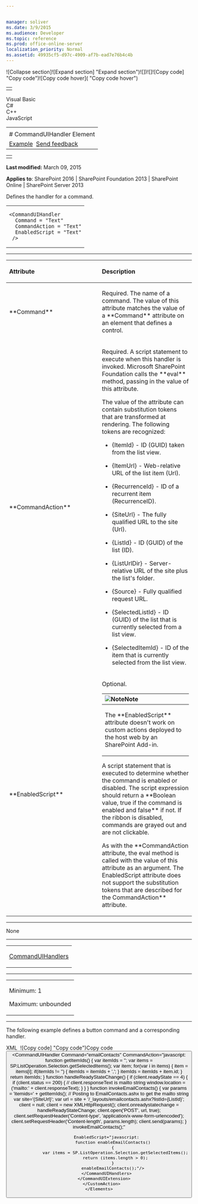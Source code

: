 ```yaml
---


manager: soliver
ms.date: 3/9/2015
ms.audience: Developer
ms.topic: reference
ms.prod: office-online-server
localization_priority: Normal
ms.assetid: 49935cf5-d97c-4909-af7b-ead7e76b4c4b
---
```


![Collapse
section]![Expand
section] "Expand section")![]()![])![]![]()![Copy
code] "Copy code")![Copy code
hover]( "Copy code hover")
<table>
<tbody>
<tr class="odd">
<td align="left"></td>
</tr>
</tbody>
</table>

Visual Basic  
C\#  
C++  
JavaScript  

<table>
<tbody>
<tr class="odd">
<td align="left"><span id="runningHeaderText"></span></td>
</tr>
<tr class="even">
<td align="left"># CommandUIHandler Element</td>
</tr>
<tr class="odd">
<td align="left"><a href="#exampleToggle">Example</a>  <span id="headfeedbackarea" class="feedbackhead"><a href="javascript:SubmitFeedback(&#39;docthis@Microsoft.com&#39;,&#39;&#39;,&#39;&#39;,&#39;&#39;,&#39;1.0.18082.1225&#39;,&#39;%0\dThank%20you%20for%20your%20feedback.%20The%20developer%20writing%20teams%20use%20your%20feedback%20to%20improve%20documentation.%20While%20we%20are%20reviewing%20your%20feedback,%20we%20may%20send%20you%20e-mail%20to%20ask%20for%20clarification%20or%20feedback%20on%20a%20solution.%20We%20do%20not%20use%20your%20e-mail%20address%20for%20any%20other%20purpose%20and%20we%20delete%20it%20after%20we%20finish%20our%20review.%0\AFor%20further%20information%20about%20the%20privacy%20policies%20of%20Microsoft,%20please%20see%20http://privacy.microsoft.com/en-us/default.aspx.%0\A%0\d&#39;,&#39;Customer%20feedback&#39;);">Send feedback</a></span></td>
</tr>
</tbody>
</table>

<table>
<colgroup>
<col width="100%" />
</colgroup>
<tbody>
<tr class="odd">
<td align="left"></td>
</tr>
</tbody>
</table>

**Last modified:** March 09, 2015

**Applies to**: SharePoint 2016 | SharePoint Foundation 2013 |
SharePoint Online | SharePoint Server 2013

Defines the handler for a command.

<span codelanguage="other"></span>
<table>
<colgroup>
<col width="100%" />
</colgroup>
<tbody>
<tr class="odd">
<td align="left"><pre><code>&lt;CommandUIHandler
  Command = &quot;Text&quot;
  CommandAction = &quot;Text&quot;
  EnabledScript = &quot;Text&quot;
 /&gt;</code></pre></td>
</tr>
</tbody>
</table>


-----------------------------------------------------------------------------------------------------------------------------------------------------------------------------------------------

<table>
<colgroup>
<col width="50%" />
<col width="50%" />
</colgroup>
<thead>
<tr class="header">
<th align="left"><p>Attribute</p></th>
<th align="left"><p>Description</p></th>
</tr>
</thead>
<tbody>
<tr class="odd">
<td align="left"><p>**Command**</p></td>
<td align="left"><p>Required. The name of a command. The value of this attribute matches the value of a **Command** attribute on an element that defines a control.</p></td>
</tr>
<tr class="even">
<td align="left"><p>**CommandAction**</p></td>
<td align="left"><p>Required. A script statement to execute when this handler is invoked. Microsoft SharePoint Foundation calls the **eval** method, passing in the value of this attribute.</p>
<p>The value of the attribute can contain substitution tokens that are transformed at rendering. The following tokens are recognized:</p>
<ul>
<li><p><span class="code">{ItemId}</span> - ID (GUID) taken from the list view.</p></li>
<li><p><span class="code">{ItemUrl}</span> - Web-relative URL of the list item (<span sdata="cer" target="P:Microsoft.SharePoint.SPListItem.Url"><span class="nolink">Url</span></span>).</p></li>
<li><p><span class="code">{RecurrenceId}</span> - ID of a recurrent item (<span sdata="cer" target="P:Microsoft.SharePoint.SPListItem.RecurrenceID"><span class="nolink">RecurrenceID</span></span>).</p></li>
<li><p><span class="code">{SiteUrl}</span> - The fully qualified URL to the site (<span sdata="cer" target="P:Microsoft.SharePoint.SPWeb.Url"><span class="nolink">Url</span></span>).</p></li>
<li><p><span class="code">{ListId}</span> - ID (GUID) of the list (<span sdata="cer" target="P:Microsoft.SharePoint.SPList.ID"><span class="nolink">ID</span></span>).</p></li>
<li><p><span class="code">{ListUrlDir}</span> - Server-relative URL of the site plus the list's folder.</p></li>
<li><p><span class="code">{Source}</span> - Fully qualified request URL.</p></li>
<li><p><span class="code">{SelectedListId}</span> - ID (GUID) of the list that is currently selected from a list view.</p></li>
<li><p><span class="code">{SelectedItemId}</span> - ID of the item that is currently selected from the list view.</p></li>
</ul></td>
</tr>
<tr class="odd">
<td align="left"><p>**EnabledScript**</p></td>
<td align="left"><p>Optional.</p>
<div class="alert">
<table>
<colgroup>
<col width="100%" />
</colgroup>
<thead>
<tr class="header">
<th align="left"><img src="" title="Note" alt="Note" /><strong>Note</strong></th>
</tr>
</thead>
<tbody>
<tr class="odd">
<td align="left"><p>The **EnabledScript** attribute doesn't work on custom actions deployed to the host web by an SharePoint Add-in.</p></td>
</tr>
</tbody>
</table>
</div>
<p>A script statement that is executed to determine whether the command is enabled or disabled. The script expression should return a **Boolean</span> value, <span class="keyword">true</span> if the command is enabled and <span class="keyword">false** if not. If the ribbon is disabled, commands are grayed out and are not clickable.</p>
<p>As with the **CommandAction</span> attribute, the <span class="keyword">eval</span> method is called with the value of this attribute as an argument. The <span class="keyword">EnabledScript</span> attribute does not support the substitution tokens that are described for the <span class="keyword">CommandAction** attribute.</p></td>
</tr>
</tbody>
</table>


---------------------------------------------------------------------------------------------------------------------------------------------------------------------------------------------------

None


----------------------------------------------------------------------------------------------------------------------------------------------------------------------------------------------------

<table>
<colgroup>
<col width="100%" />
</colgroup>
<tbody>
<tr class="odd">
<td align="left"><p><a href="commanduihandlers-element.md">CommandUIHandlers</a></p></td>
</tr>
</tbody>
</table>


------------------------------------------------------------------------------------------------------------------------------------------------------------------------------------------------

<table>
<colgroup>
<col width="100%" />
</colgroup>
<tbody>
<tr class="odd">
<td align="left"><p>Minimum: 1</p>
<p>Maximum: unbounded</p></td>
</tr>
</tbody>
</table>


------------------------------------------------------------------------------------------------------------------------------------------------------------------------------------------

The following example defines a button command and a corresponding
handler.

<span codelanguage="xmlLang"></span>
XML 
<span class="copyCode" onclick="CopyCode(this)"
onkeypress="CopyCode_CheckKey(this, event)"
onmouseover="ChangeCopyCodeIcon(this)"
onmouseout="ChangeCopyCodeIcon(this)" tabindex="0">![Copy
code] "Copy code")Copy code</span>
    <Elements xmlns="http://schemas.microsoft.com/sharepoint/">
      <CustomAction
       Id="EmailContacts"
       RegistrationType="List"
       RegistrationId="105"
       Location="CommandUI.Ribbon">
        <CommandUIExtension>
          <CommandUIDefinitions>
            <CommandUIDefinition
             Location="Ribbon.ListItem.Actions.Controls._children">
              <Button
                Id="Ribbon.ListItem.Actions.Email"
                Alt="$Resources:core,E-Mail;"
                Sequence="55"
                Command="emailContacts"
                LabelText="$Resources:core,E-Mail;"
                Description="$Resources:core,E-Mail;"
                TemplateAlias="o1"/>
            </CommandUIDefinition>
          </CommandUIDefinitions>
          <CommandUIHandlers>
            <CommandUIHandler
             Command="emailContacts"
             CommandAction="javascript:
               function getItemIds()
               {
                 var itemIds = '';
                 var items = SP.ListOperation.Selection.getSelectedItems();
                 var item;
                 for(var i in items)
                 {
                   item = items[i];
                   if(itemIds != '')
                   {
                     itemIds = itemIds + ',';
                   }
                   itemIds = itemIds + item.id;
                 }
                 return itemIds;
               }
               function handleReadyStateChange()
               {
                 if (client.readyState == 4)
                 {
                   if (client.status == 200) 
                   {
                     // client.responseText is mailto string
                     window.location = ('mailto:' + client.responseText);
                   }
                 }
               }
               function invokeEmailContacts()
               {
                 var params = 'itemids=' + getItemIds(); 
                 // Posting to EmailContacts.ashx to get the mailto string
                 var site='{SiteUrl}'; 
                 var url = site + '/_layouts/emailcontacts.ashx?listId={ListId}';
                 client = null;
                 client = new XMLHttpRequest();
                 client.onreadystatechange =  handleReadyStateChange;
                 client.open('POST', url, true);         
                 client.setRequestHeader('Content-type', 'application/x-www-form-urlencoded');
                 client.setRequestHeader('Content-length', params.length);
                 client.send(params);
               }      
               invokeEmailContacts();"
             
          EnabledScript="javascript:
               function enableEmailContacts()
               {
                 var items = SP.ListOperation.Selection.getSelectedItems();
                 return (items.length > 0);
               }
               enableEmailContacts();"/>
          </CommandUIHandlers>
        </CommandUIExtension>
      </CustomAction>
    </Elements>








